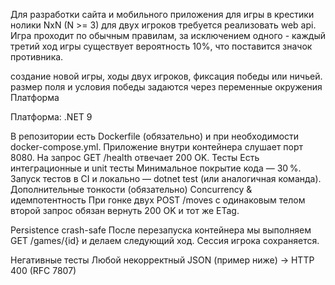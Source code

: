 Для разработки сайта и мобильного приложения для игры в крестики нолики NxN (N >= 3) для двух игроков требуется реализовать web api. Игра проходит по обычным правилам, за исключением одного - каждый третий ход игры существует вероятность 10%, что поставится значок противника.

создание новой игры,
ходы двух игроков,
фиксация победы или ничьей.
размер поля и условия победы задаются через переменные окружения
Платформа

Платформа: .NET 9

В репозитории есть Dockerfile (обязательно) и при необходимости docker-compose.yml.
Приложение внутри контейнера слушает порт 8080.
На запрос GET /health отвечает 200 OK.
Тесты
Есть интеграционные и unit тесты
Минимальное покрытие кода — 30 %.
Запуск тестов в CI и локально — dotnet test (или аналогичная команда).
Дополнительные тонкости (обязательно)
Concurrency & идемпотентность
При гонке двух POST /moves с одинаковым телом второй запрос обязан вернуть 200 OK и тот же ETag.

Persistence crash-safe
После перезапуска контейнера мы выполняем GET /games/{id} и делаем следующий ход. Сессия игрока сохраняется.

Негативные тесты
Любой некорректный JSON (пример ниже) → HTTP 400 (RFC 7807)
